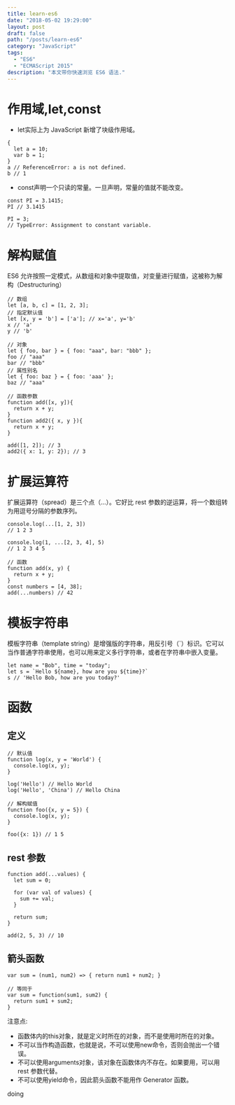 ```yaml
---
title: learn-es6
date: "2018-05-02 19:29:00"
layout: post
draft: false
path: "/posts/learn-es6"
category: "JavaScript"
tags:
  - "ES6"
  - "ECMAScript 2015"
description: "本文带你快速浏览 ES6 语法."
---
```


# 作用域,let,const

* let实际上为 JavaScript 新增了块级作用域。
```ecmascript 6
{
  let a = 10;
  var b = 1;
}
a // ReferenceError: a is not defined.
b // 1
```

* const声明一个只读的常量。一旦声明，常量的值就不能改变。
```ecmascript 6
const PI = 3.1415;
PI // 3.1415

PI = 3;
// TypeError: Assignment to constant variable.
```

# 解构赋值

ES6 允许按照一定模式，从数组和对象中提取值，对变量进行赋值，这被称为解构（Destructuring）

```ecmascript 6
// 数组
let [a, b, c] = [1, 2, 3];
// 指定默认值
let [x, y = 'b'] = ['a']; // x='a', y='b'
x // 'a'
y // 'b'

// 对象
let { foo, bar } = { foo: "aaa", bar: "bbb" };
foo // "aaa"
bar // "bbb"
// 属性别名
let { foo: baz } = { foo: 'aaa' };
baz // "aaa"

// 函数参数
function add([x, y]){
  return x + y;
}
function add2({ x, y }){
  return x + y;
}

add([1, 2]); // 3
add2({ x: 1, y: 2}); // 3
```

# 扩展运算符

扩展运算符（spread）是三个点（...）。它好比 rest 参数的逆运算，将一个数组转为用逗号分隔的参数序列。

```ecmascript 6
console.log(...[1, 2, 3])
// 1 2 3

console.log(1, ...[2, 3, 4], 5)
// 1 2 3 4 5

// 函数
function add(x, y) {
  return x + y;
}
const numbers = [4, 38];
add(...numbers) // 42
```

# 模板字符串

模板字符串（template string）是增强版的字符串，用反引号（`）标识。它可以当作普通字符串使用，也可以用来定义多行字符串，或者在字符串中嵌入变量。

```ecmascript 6
let name = "Bob", time = "today";
let s = `Hello ${name}, how are you ${time}?`
s // 'Hello Bob, how are you today?'
```

# 函数

## 定义

```ecmascript 6
// 默认值
function log(x, y = 'World') {
  console.log(x, y);
}

log('Hello') // Hello World
log('Hello', 'China') // Hello China

// 解构赋值
function foo({x, y = 5}) {
  console.log(x, y);
}

foo({x: 1}) // 1 5
```

## rest 参数

```ecmascript 6
function add(...values) {
  let sum = 0;

  for (var val of values) {
    sum += val;
  }

  return sum;
}

add(2, 5, 3) // 10
```

## 箭头函数

```ecmascript 6
var sum = (num1, num2) => { return num1 + num2; }

// 等同于
var sum = function(sum1, sum2) {
  return sum1 + sum2;
}
```

注意点:

* 函数体内的this对象，就是定义时所在的对象，而不是使用时所在的对象。
* 不可以当作构造函数，也就是说，不可以使用new命令，否则会抛出一个错误。
* 不可以使用arguments对象，该对象在函数体内不存在。如果要用，可以用 rest 参数代替。
* 不可以使用yield命令，因此箭头函数不能用作 Generator 函数。

doing